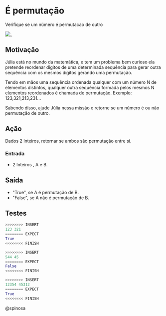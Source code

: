 # É permutação

Verifique se um número é permutacao de outro

![_](https://raw.githubusercontent.com/qxcodefup/arcade/master/base/eh_perm/cover.jpg)

## Motivação

Júlia está no mundo da matemática, e tem um problema bem curioso ela
pretende reordenar dígitos de uma determinada sequência para gerar outra
sequência com os mesmos dígitos gerando uma permutação.

Tendo em mãos
uma sequência ordenada qualquer com um número N de elementos distintos,
qualquer outra sequência formada pelos mesmos N elementos reordenados é
chamada de permutação. Exemplo: 123,321,213,231...

Sabendo disso, ajude Júlia nessa missão e retorne se um número é ou não permutação de outro.

## Ação

Dados 2 Inteiros, retornar se ambos são permutação entre si.

### Entrada

- 2 Inteiros , A e B.

## Saída

- "True", se A é permutação de B.
- "False", se A não é permutação de B.

## Testes

``` py
>>>>>>>> INSERT
123 321
======== EXPECT
True
<<<<<<<< FINISH
```

```py
>>>>>>>> INSERT
544 45
======== EXPECT
False
<<<<<<<< FINISH
```

```py
>>>>>>>> INSERT
12354 45312
======== EXPECT
True
<<<<<<<< FINISH
```

@spinosa